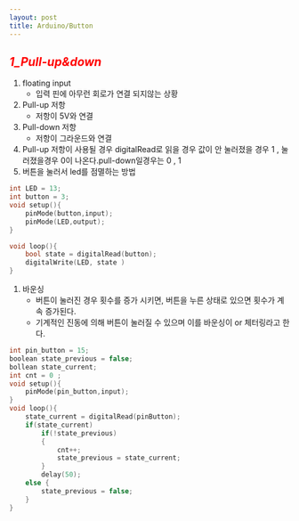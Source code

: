 ```yaml
---
layout: post
title: Arduino/Button
---
```

## **_<span style="color:red"> 1_Pull-up&down </span>_**
1. floating input
    - 입력 핀에 아무런 회로가 연결 되지않는 상황 
1. Pull-up 저항
    - 저항이 5V와 연결
1. Pull-down 저항
    - 저항이 그라운드와 연결
1. Pull-up 저항이 사용될 경우 digitalRead로 읽을 경우 값이 안 눌러졌을 경우 1 , 눌러졌을경우 0이 나온다.pull-down일경우는 0 , 1
1. 버튼을 눌러서 led를 점멸하는 방법

```c
int LED = 13;
int button = 3;
void setup(){
    pinMode(button,input);
    pinMode(LED,output);
}

void loop(){
    bool state = digitalRead(button);
    digitalWrite(LED, state )
}
```
1. 바운싱
    - 버튼이 눌러진 경우 횟수를 증가 시키면, 버튼을 누른 상태로 있으면 횟수가 계속 증가된다.
    - 기계적인 진동에 의해 버튼이 눌러질 수 있으며 이를 바운싱이 or 체터링라고 한다.

```c
int pin_button = 15;
boolean state_previous = false;
bollean state_current;
int cnt = 0 ;
void setup(){
    pinMode(pin_button,input);
}
void loop(){
    state_current = digitalRead(pinButton);
    if(state_current)
        if(!state_previous)
        {
            cnt++;
            state_previous = state_current;
        }
        delay(50);
    else {
        state_previous = false;
    }
}
```